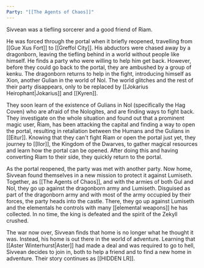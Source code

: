 ```yaml
---
Party: "[[The Agents of Chaos]]"
---
```

Sivvean was a tiefling sorcerer and a good friend of Riam.

He was forced through the portal when it briefly reopened, travelling from [[Gue Xus Fort]] to [[Greffol City]]. His abductors were chased away by a dragonborn, leaving the tiefling behind in a world without people like himself. He finds a party who were willing to help him get back. However, before they could go back to the portal, they are ambushed by a group of kenku. The dragonborn returns to help in the fight, introducing himself as Xion, another Gulian in the world of Nol. The world glitches and the rest of their party disappears, only to be replaced by [[Jokarius Heirophant|Jokarius]] and [[Kyren]]. 

They soon learn of the existence of Gulians in Nol (specifically the Hag Coven) who are afraid of the Nologites, and are finding ways to fight back. They investigate on the whole situation and found out that a prominent magic user, Riam, has been attacking the capital and finding a way to open the portal, resulting in retaliation between the Humans and the Gulians in [[Eitur]]. Knowing that they can't fight Riam or open the portal just yet, they journey to [[Ilor]], the Kingdom of the Dwarves, to gather magical resources and learn how the portal can be opened. After doing this and having converting Riam to their side, they quickly return to the portal.

As the portal reopened, the party was met with another party. Now home, Sivvean found themselves in a new mission to protect it against Lumiseth. Together, as [[The Agents of Chaos]], and with the armies of both Gul and Nol, they go up against the dragonborn army and Lumiseth. Disguised as part of the dragonborn army and with most of the army occupied by their forces, the party heads into the castle. There, they go up against Lumiseth and the elementals he controls with many [[elemental weapons]] he has collected. In no time, the king is defeated and the spirit of the Zekyll crushed.

The war now over, Sivvean finds that home is no longer what he thought it was. Instead, his home is out there in the world of adventure. Learning that [[Aster Winterhurst|Aster]] had made a deal and was required to go to hell, Sivvean decides to join in, both to help a friend and to find a new home in adventure. Their story continues as [[HIDDEN LR]].